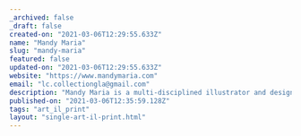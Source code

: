 ```yaml
---
_archived: false
_draft: false
created-on: "2021-03-06T12:29:55.633Z"
name: "Mandy Maria"
slug: "mandy-maria"
featured: false
updated-on: "2021-03-06T12:29:55.633Z"
website: "https://www.mandymaria.com"
email: "lc.collectiongla@gmail.com"
description: "Mandy Maria is a multi-disciplined illustrator and designer from Aberdeen, living and working in Glasgow. Her technique is inspired by traditional printmaking techniques, and whether it's digital or pen & paper all her designs are hand-drawn. Bold, humorous and engaging, Mandy's aim is to create affordable contemporary prints which fit in any home. When not drawing, she is one half of the design @submarine.studio with her husband, where they specialise in branding, web design and print design."
published-on: "2021-03-06T12:35:59.128Z"
tags: "art_il_print"
layout: "single-art-il-print.html"
---
```



